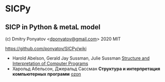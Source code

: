 #  SICPy
## SICP in Python &amp; metaL model

(c) Dmitry Ponyatov <<dponyatov@gmail.com>> 2020 MIT

https://github.com/ponyatov/SICPy/wiki

*  Harold Abelson, Gerald Jay Sussman, Julie Sussman [Structure and Interpretation of Computer Programs](https://mitpress.mit.edu/sites/default/files/sicp/full-text/book/book.html)
* Харольд Абельсон, Джеральд Сассман **Структура и интерпретация компьютерных программ** [ozon](https://www.ozon.ru/context/detail/id/5322055/)

